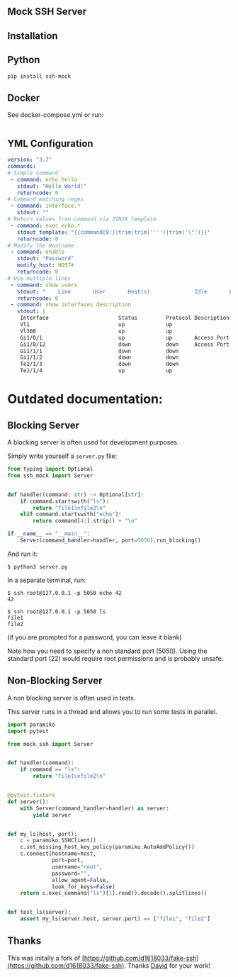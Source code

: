 Mock SSH Server
-----------------

Installation
-----------

## Python

```
pip install ssh-mock
```

## Docker

See docker-compose.yml or run:

```

```

## YML Configuration

```yaml	
version: "3.7"
commands:
# Simple command
 - command: echo hello
   stdout: "Hello World!"
   returncode: 0
# Command matching regex
 - command: interface.*
   stdout: ""
# Return values from command via JINJA template
 - command: exec echo.*
   stdout_template: "{{command[9:]|trim|trim('''')|trim('\"')}}"
   returncode: 0
# Modify the Hostname
 - command: enable
   stdout: "Password"
   modify_host: HOST#
   returncode: 0
# Use multiple lines
 - command: show users
   stdout: "    Line       User       Host(s)              Idle       Location\n*  1 vty 0     rootuser   idle                 00:00:00\n                                                          example.test.de\n\n  Interface    User               Mode         Idle     Peer Address\n\n"
   returncode: 0
 - command: show interfaces description
   stdout: | 
    Interface                      Status         Protocol Description
    Vl1                            up             up
    Vl308                          up             up
    Gi1/0/1                        up             up       Access Port
    Gi1/0/12                       down           down     Access Port
    Gi1/1/1                        down           down
    Gi1/1/2                        down           down
    Te1/1/3                        down           down
    Te1/1/4                        up             up
```

# Outdated documentation:

## Blocking Server

A blocking server is often used for development purposes.

Simply write yourself a `server.py` file:

```python
from typing import Optional
from ssh_mock import Server


def handler(command: str) -> Optional[str]:
    if command.startswith("ls"):
        return "file1\nfile2\n"
    elif command.startswith("echo"):
        return command[4:].strip() + "\n"

if __name__ == "__main__":
    Server(command_handler=handler, port=5050).run_blocking()

```

And run it:

```
$ python3 server.py
```

In a separate terminal, run:

```
$ ssh root@127.0.0.1 -p 5050 echo 42
42
                                                                         
$ ssh root@127.0.0.1 -p 5050 ls
file1
file2
```

(if you are prompted for a password, you can leave it blank)

Note how you need to specify a non standard port (5050). Using the standard port (22) would require root permissions
and is probably unsafe.


## Non-Blocking Server

A non blocking server is often used in tests. 

This server runs in a thread and allows you to run some tests in parallel.

```python
import paramiko
import pytest

from mock_ssh import Server


def handler(command):
    if command == "ls":
        return "file1\nfile2\n"


@pytest.fixture
def server():
    with Server(command_handler=handler) as server:
        yield server


def my_ls(host, port):
    c = paramiko.SSHClient()
    c.set_missing_host_key_policy(paramiko.AutoAddPolicy())
    c.connect(hostname=host,
              port=port,
              username="root",
              password="",
              allow_agent=False,
              look_for_keys=False)
    return c.exec_command("ls")[1].read().decode().splitlines()


def test_ls(server):
    assert my_ls(server.host, server.port) == ["file1", "file2"]

```


## Thanks

This was initally a fork of [https://github.com/d1618033/fake-ssh](https://github.com/d1618033/fake-ssh). Thanks [David](https://github.com/d1618033) for your work!